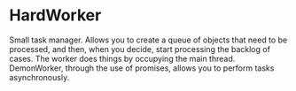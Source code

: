 # HardWorker
Small task manager. Allows you to create a queue of objects that need to be processed, and then, when you decide, start processing the backlog of cases. The worker does things by occupying the main thread. DemonWorker, through the use of promises, allows you to perform tasks asynchronously.
